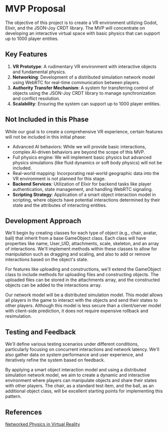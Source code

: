 # MVP Proposal

The objective of this project is to create a VR environment utilizing Godot, Elixir, and the JSON-Joy CRDT library. The MVP will concentrate on developing an interactive virtual space with basic physics that can support up to 1000 player entities.

## Key Features

1. **VR Prototype**: A rudimentary VR environment with interactive objects and fundamental physics.
2. **Networking**: Development of a distributed simulation network model using WebRTC for real-time communication between players.
3. **Authority Transfer Mechanism**: A system for transferring control of objects using the JSON-Joy CRDT library to manage synchronization and conflict resolution.
4. **Scalability**: Ensuring the system can support up to 1000 player entities.

## Not Included in this Phase

While our goal is to create a comprehensive VR experience, certain features will not be included in this initial phase:

- Advanced AI behaviors: While we will provide basic interactions, complex AI-driven behaviors are beyond the scope of this MVP.
- Full physics engine: We will implement basic physics but advanced physics simulations (like fluid dynamics or soft body physics) will not be included.
- Real-world mapping: Incorporating real-world geographic data into the VR environment is not planned for this stage.
- **Backend Services**: Utilization of Elixir for backend tasks like player authentication, state management, and handling WebRTC signaling.
- **Scripting Strategy**: Application of a smart object interaction model in scripting, where objects have potential interactions determined by their state and the attributes of interacting entities.

## Development Approach

We'll begin by creating classes for each type of object (e.g., chair, avatar, ball) that inherit from a base GameObject class. Each class will have properties like name, User_UID, attachments, scale, skeleton, and an array of interactions. We'll implement methods within these classes to allow for manipulation such as dragging and scaling, and also to add or remove interactions based on the object's state.

For features like uploading and constructions, we'll extend the GameObject class to include methods for uploading files and constructing objects. The uploaded files can be stored in the attachments array, and the constructed objects can be added to the interactions array.

Our network model will be a distributed simulation model. This model allows all players in the game to interact with the objects and send their states to other players. Although this model is less secure than a client/server model with client-side prediction, it does not require expensive rollback and resimulation.

## Testing and Feedback

We'll define various testing scenarios under different conditions, particularly focusing on concurrent interactions and network latency. We'll also gather data on system performance and user experience, and iteratively refine the system based on feedback.

By applying a smart object interaction model and using a distributed simulation network model, we aim to create a dynamic and interactive environment where players can manipulate objects and share their states with other players. The chair, as a standard test item, and the ball, as an additional object class, will be excellent starting points for implementing this pattern.

## References

[Networked Physics in Virtual Reality](https://gafferongames.com/post/networked_physics_in_virtual_reality/)
